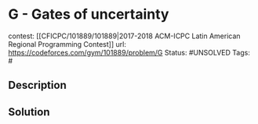 # G - Gates of uncertainty

contest: [[CFICPC/101889/101889|2017-2018 ACM-ICPC Latin American Regional Programming Contest]]
url: https://codeforces.com/gym/101889/problem/G
Status: #UNSOLVED
Tags: #

## Description

## Solution

